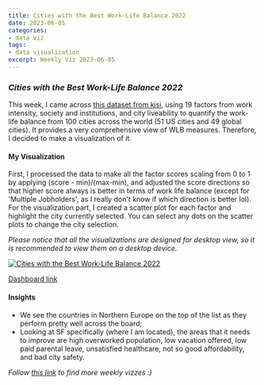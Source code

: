 ```yaml
---
title: Cities with the Best Work-Life Balance 2022
date: 2023-06-05
categories:
- data viz
tags:
- data visualization
excerpt: Weekly Viz 2023-06-05
---
```


### *Cities with the Best Work-Life Balance 2022*

This week, I came across [this dataset from kisi](https://www.getkisi.com/work-life-balance-2022#table), using 19 factors from work intensity, society and institutions, and city liveability to quantify the work-life balance from 100 cities across the world (51 US cities and 49 global cities). It provides a very comprehensive view of WLB measures. Therefore, I decided to make a visualization of it.  

#### My Visualization

First, I processed the data to make all the factor scores scaling from 0 to 1 by applying (score - min)/(max-min), and adjusted the score directions so that higher score always is better in terms of work life balance (except for 'Multiple Jobholders', as I really don't know if which direction is better lol). For the visualization part, I created a scatter plot for each factor and highlight the city currently selected. You can select any dots on the scatter plots to change the city selection.  

*Please notice that all the visualizations are designed for desktop view, so it is recommended to view them on a desktop device.*  

<div class='tableauPlaceholder' id='viz1686028136596' style='position: relative'>
  <noscript><a href='#'>
    <img alt='Cities with the Best Work-Life Balance 2022 ' src='https:&#47;&#47;public.tableau.com&#47;static&#47;images&#47;20&#47;20230605CitieswiththeBestWork-LifeBalance2022&#47;CitieswiththeBestWork-LifeBalance2022&#47;1_rss.png' style='border: none' />
    </a></noscript>
  <object class='tableauViz'  style='display:none;'>
    <param name='host_url' value='https%3A%2F%2Fpublic.tableau.com%2F' />
    <param name='embed_code_version' value='3' />
    <param name='site_root' value='' />
    <param name='name' value='20230605CitieswiththeBestWork-LifeBalance2022&#47;CitieswiththeBestWork-LifeBalance2022' />
    <param name='tabs' value='no' />
    <param name='toolbar' value='yes' />
    <param name='static_image' value='https:&#47;&#47;public.tableau.com&#47;static&#47;images&#47;20&#47;20230605CitieswiththeBestWork-LifeBalance2022&#47;CitieswiththeBestWork-LifeBalance2022&#47;1.png' />
    <param name='animate_transition' value='yes' />
    <param name='display_static_image' value='yes' />
    <param name='display_spinner' value='yes' />
    <param name='display_overlay' value='yes' />
    <param name='display_count' value='yes' />
    <param name='language' value='en-US' />
    <param name='filter' value='publish=yes' />
  </object></div>           
  <script type='text/javascript'>    
    var divElement = document.getElementById('viz1686028136596');            
    var vizElement = divElement.getElementsByTagName('object')[0];          
    if ( divElement.offsetWidth > 800 ) { vizElement.style.width='800px';vizElement.style.height='827px';} else if ( divElement.offsetWidth > 500 ) { vizElement.style.width='800px';vizElement.style.height='827px';} else { vizElement.style.width='100%';vizElement.style.height='827px';}            
    var scriptElement = document.createElement('script');         
    scriptElement.src = 'https://public.tableau.com/javascripts/api/viz_v1.js';    
    vizElement.parentNode.insertBefore(scriptElement, vizElement);             
</script>  

[Dashboard link](https://public.tableau.com/views/20230605CitieswiththeBestWork-LifeBalance2022/CitieswiththeBestWork-LifeBalance2022?:language=en-US&publish=yes&:display_count=n&:origin=viz_share_link)
  
#### Insights
* We see the countries in Northern Europe on the top of the list as they perform pretty well across the board;  
* Looking at SF specifically (where I am located), the areas that it needs to improve are high overworked population, low vacation offered, low paid parental leave, unsatisfied healthcare, not so good affordability, and bad city safety.     
  
*Follow [this link](https://yudong-94.github.io/personal-website/project/WeeklyViz2023/) to find more weekly vizzes :)*
